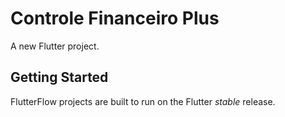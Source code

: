 # Controle Financeiro Plus

A new Flutter project.

## Getting Started

FlutterFlow projects are built to run on the Flutter _stable_ release.
